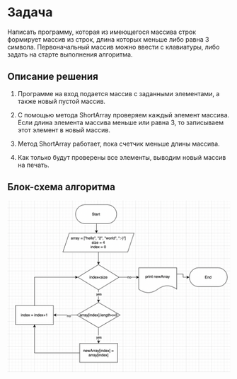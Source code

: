 # Задача

Написать программу, которая из имеющегося массива строк формирует массив из строк, длина которых меньше либо равна 3 символа. Первоначальный массив можно ввести с клавиатуры, либо задать на старте выполнения алгоритма.

## Описание решения

1. Программе на вход подается массив с заданными элементами, а также новый пустой массив.

2. С помощью метода ShortArray проверяем каждый элемент массива. Если длина элемента массива меньше или равна 3, то записываем этот элемент в новый массив.

3. Метод ShortArray работает, пока счетчик меньше длины массива.

4. Как только будут проверены все элементы, выводим новый массив на печать.

## Блок-схема алгоритма

![блок-схема](scheme.png)
